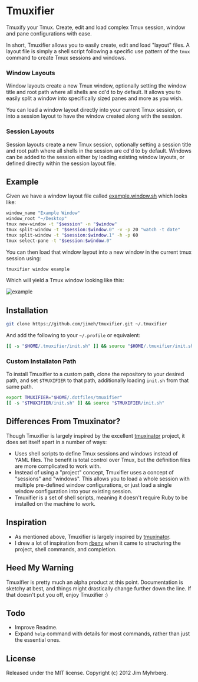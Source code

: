 # Tmuxifier

Tmuxify your Tmux. Create, edit and load complex Tmux session, window and pane
configurations with ease.

In short, Tmuxifier allows you to easily create, edit and load "layout"
files. A layout file is simply a shell script following a specific use pattern
of the `tmux` command to create Tmux sessions and windows.

### Window Layouts

Window layouts create a new Tmux window, optionally setting the window title
and root path where all shells are cd'd to by default. It allows you to easily
split a window into specifically sized panes and more as you wish.

You can load a window layout directly into your current Tmux session, or into
a session layout to have the window created along with the session.

### Session Layouts

Session layouts create a new Tmux session, optionally setting a session title
and root path where all shells in the session are cd'd to by default. Windows
can be added to the session either by loading existing window layouts, or
defined directly within the session layout file.

## Example

Given we have a window layout file called [example.window.sh][example] which
looks like:

[example]: https://github.com/jimeh/tmuxifier/blob/master/examples/example.window.sh

```bash
window_name "Example Window"
window_root "~/Desktop"
tmux new-window -t "$session" -n "$window"
tmux split-window -t "$session:$window.0" -v -p 20 "watch -t date"
tmux split-window -t "$session:$window.1" -h -p 60
tmux select-pane -t "$session:$window.0"
```

You can then load that window layout into a new window in the
current tmux session using:

```bash
tmuxifier window example
```

Which will yield a Tmux window looking like this:

![example](https://github.com/jimeh/tmuxifier/raw/master/examples/example.window-screenshot.png)

## Installation

```bash
git clone https://github.com/jimeh/tmuxifier.git ~/.tmuxifier
```

And add the following to your `~/.profile` or equivalent:

```bash
[[ -s "$HOME/.tmuxifier/init.sh" ]] && source "$HOME/.tmuxifier/init.sh"
```

### Custom Installaton Path

To install Tmuxifier to a custom path, clone the repository to your desired
path, and set `$TMUXIFIER` to that path, additionally loading `init.sh` from
that same path.

```bash
export TMUXIFIER="$HOME/.dotfiles/tmuxifier"
[[ -s "$TMUXIFIER/init.sh" ]] && source "$TMUXIFIER/init.sh"
```

## Differences From Tmuxinator?

Though Tmuxifier is largely inspired by the excellent [tmuxinator][] project,
it does set itself apart in a number of ways:

- Uses shell scripts to define Tmux sessions and windows instead of YAML
  files. The benefit is total control over Tmux, but the definition files are
  more complicated to work with.
- Instead of using a "project" concept, Tmuxifier uses a concept of "sessions"
  and "windows". This allows you to load a whole session with multiple
  pre-defined window configurations, or just load a single window
  configuration into your existing session.
- Tmuxifier is a set of shell scripts, meaning it doesn't require Ruby to be
  installed on the machine to work.

## Inspiration

- As mentioned above, Tmuxifier is largely inspired by [tmuxinator][].
- I drew a lot of inspiration from [rbenv][] when it came to structuring the
  project, shell commands, and completion.

[tmuxinator]: https://github.com/aziz/tmuxinator
[rbenv]: https://github.com/sstephenson/rbenv

## Heed My Warning

Tmuxifier is pretty much an alpha product at this point. Documentation is
sketchy at best, and things might drastically change further down the line. If
that doesn't put you off, enjoy Tmuxifier :)

## Todo

* Improve Readme.
* Expand `help` command with details for most commands, rather than just the
  essential ones.

## License

Released under the MIT license. Copyright (c) 2012 Jim Myhrberg.
